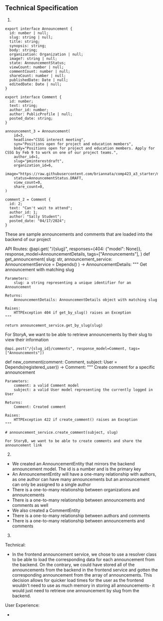 ## Technical Specification

1.

```
export interface Announcement {
  id: number | null;
  slug: string | null;
  title: string;
  synopsis: string;
  body: string;
  organization: Organization | null;
  image?: string | null;
  state: AnnouncementStatus;
  viewCount: number | null;
  commentCount: number | null;
  shareCount: number | null;
  publishedDate: Date | null;
  editedDate: Date | null;
}
```

```
export interface Comment {
  id: number;
  text: string;
  author_id: number;
  author: PublicProfile | null;
  posted_date: string;
}
```

```
announcement_3 = Announcement(
    id=3,
    headline="CSSG interest meeting",
    syn="Positions open for project and education members",
    body="Positions open for project and education members. Apply for CSSG by Feb 9 to work on one of our project teams.",
    author_id=1,
    slug="pminterestdraft",
    organization_id=6,
    image="https://raw.githubusercontent.com/briannata/comp423_a3_starter/main/logos/pm.jpg",
    status=AnnouncementStatus.DRAFT,
    view_count=0,
    share_count=0,
)
```

```
comment_2 = Comment {
  id: 2;
  text: "Can't wait to attend";
  author_id: 1;
  author: "Sally Student";
  posted_date: "04/17/2024";
}
```

These are sample announcements and comments that are loaded into the backend of our project

API Routes:
@api.get(
"/{slug}",
responses={404: {"model": None}},
response_model=AnnouncementDetails,
tags=["Announcements"],
)
def get_announcement(
slug: str, announcement_service: AnnouncementService = Depends()
) -> AnnouncementDetails:
"""
Get announcement with matching slug

    Parameters:
        slug: a string representing a unique identifier for an Announcement

    Returns:
        AnnouncementDetails: AnnouncementDetails object with matching slug

    Raises:
        HTTPException 404 if get_by_slug() raises an Exception
    """

    return announcement_service.get_by_slug(slug)

For StoryA, we want to be able to retrieve announcements by their slug to view their information

    @api.post("/{slug_id}/comments", response_model=Comment, tags=["Announcements"])

def new_comment(comment: Comment, subject: User = Depends(registered_user)) -> Comment:
"""
Create comment for a specific announcement

    Parameters:
        comment: a valid Comment model
        subject: a valid User model representing the currently logged in User

    Returns:
        Comment: Created comment

    Raises:
        HTTPException 422 if create_comment() raises an Exception
    """

    # announcement_service.create_comment(subject, slug)

    For StoryB, we want to be able to create comments and share the announcement link

2.

- We created an AnnouncementEntity that mirrors the backend announcement model. The id is a number and is the primary key
- An AnnouncementEntity will have a one-many relationship with authors, as one author can have many announcements but an announcement can only be assigned to a single author
- There is a one-to-many relationship between organizations and announcements
- There is a one-to-many relationship between announcements and comments as well
- We also created a CommentEntity
- There is a one-to-many relationship between authors and comments
- There is a one-to-many relationship between announcements and comments

3.

Technical:

- In the frontend announcement service, we chose to use a resolver class to be able to load the corresponding data for each announcement from the backend. On the contrary, we could have stored all of the announcements from the backend in the frontend service and gotten the corresponding announcement from the array of announcements. This decision allows for quicker load times for the user as the frontend wouldn't need to use as much memory in storing all announcements- it would just need to retrieve one announcement by slug from the backend.

User Experience:

-
